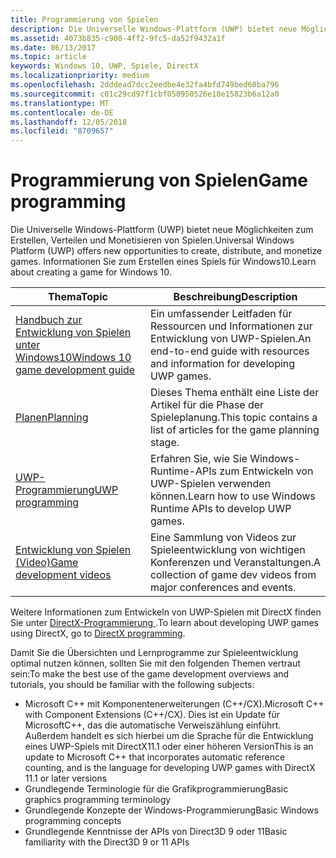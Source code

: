 ```yaml
---
title: Programmierung von Spielen
description: Die Universelle Windows-Plattform (UWP) bietet neue Möglichkeiten zum Erstellen, Verteilen und Monetisieren von Spielen. Hier erhalten Sie Informationen zum Starten eines neuen Spiels oder Portieren eines vorhandenen Spiels.
ms.assetid: 4073b835-c900-4ff2-9fc5-da52f9432a1f
ms.date: 06/13/2017
ms.topic: article
keywords: Windows 10, UWP, Spiele, DirectX
ms.localizationpriority: medium
ms.openlocfilehash: 2dddead7dcc2eedbe4e32fa4bfd749bed60ba796
ms.sourcegitcommit: c01c29cd97f1cbf050950526e18e15823b6a12a0
ms.translationtype: MT
ms.contentlocale: de-DE
ms.lasthandoff: 12/05/2018
ms.locfileid: "8709657"
---
```

# <a name="game-programming"></a><span data-ttu-id="1a80b-105">Programmierung von Spielen</span><span class="sxs-lookup"><span data-stu-id="1a80b-105">Game programming</span></span>

<span data-ttu-id="1a80b-106">Die Universelle Windows-Plattform (UWP) bietet neue Möglichkeiten zum Erstellen, Verteilen und Monetisieren von Spielen.</span><span class="sxs-lookup"><span data-stu-id="1a80b-106">Universal Windows Platform (UWP) offers new opportunities to create, distribute, and monetize games.</span></span> <span data-ttu-id="1a80b-107">Informationen Sie zum Erstellen eines Spiels für Windows10.</span><span class="sxs-lookup"><span data-stu-id="1a80b-107">Learn about creating a game for Windows 10.</span></span>

| <span data-ttu-id="1a80b-108">Thema</span><span class="sxs-lookup"><span data-stu-id="1a80b-108">Topic</span></span> | <span data-ttu-id="1a80b-109">Beschreibung</span><span class="sxs-lookup"><span data-stu-id="1a80b-109">Description</span></span> |
|---------------------------------------------------------------------------------------------------------------------------------------------------|-------------------------------------------------------------------------------------------------------------------------------------------------------------------------------------------------------------------------------------------------------------------------------------------------------------------------------------------------------------------------------------------------------------------------------------------------------------------------------|
| [<span data-ttu-id="1a80b-110">Handbuch zur Entwicklung von Spielen unter Windows10</span><span class="sxs-lookup"><span data-stu-id="1a80b-110">Windows 10 game development guide</span></span>](e2e.md) | <span data-ttu-id="1a80b-111">Ein umfassender Leitfaden für Ressourcen und Informationen zur Entwicklung von UWP-Spielen.</span><span class="sxs-lookup"><span data-stu-id="1a80b-111">An end-to-end guide with resources and information for developing UWP games.</span></span> |
| [<span data-ttu-id="1a80b-112">Planen</span><span class="sxs-lookup"><span data-stu-id="1a80b-112">Planning</span></span>](planning.md) | <span data-ttu-id="1a80b-113">Dieses Thema enthält eine Liste der Artikel für die Phase der Spieleplanung.</span><span class="sxs-lookup"><span data-stu-id="1a80b-113">This topic contains a list of articles for the game planning stage.</span></span> |
| [<span data-ttu-id="1a80b-114">UWP-Programmierung</span><span class="sxs-lookup"><span data-stu-id="1a80b-114">UWP programming</span></span>](uwp-programming.md) | <span data-ttu-id="1a80b-115">Erfahren Sie, wie Sie Windows-Runtime-APIs zum Entwickeln von UWP-Spielen verwenden können.</span><span class="sxs-lookup"><span data-stu-id="1a80b-115">Learn how to use Windows Runtime APIs to develop UWP games.</span></span> |
| [<span data-ttu-id="1a80b-116">Entwicklung von Spielen (Video)</span><span class="sxs-lookup"><span data-stu-id="1a80b-116">Game development videos</span></span>](game-development-videos.md) | <span data-ttu-id="1a80b-117">Eine Sammlung von Videos zur Spieleentwicklung von wichtigen Konferenzen und Veranstaltungen.</span><span class="sxs-lookup"><span data-stu-id="1a80b-117">A collection of game dev videos from major conferences and events.</span></span> |

<span data-ttu-id="1a80b-118">Weitere Informationen zum Entwickeln von UWP-Spielen mit DirectX finden Sie unter [DirectX-Programmierung ](directx-programming.md).</span><span class="sxs-lookup"><span data-stu-id="1a80b-118">To learn about developing UWP games using DirectX, go to [DirectX programming](directx-programming.md).</span></span>

<span data-ttu-id="1a80b-119">Damit Sie die Übersichten und Lernprogramme zur Spieleentwicklung optimal nutzen können, sollten Sie mit den folgenden Themen vertraut sein:</span><span class="sxs-lookup"><span data-stu-id="1a80b-119">To make the best use of the game development overviews and tutorials, you should be familiar with the following subjects:</span></span>

-   <span data-ttu-id="1a80b-120">Microsoft C++ mit Komponentenerweiterungen (C++/CX).</span><span class="sxs-lookup"><span data-stu-id="1a80b-120">Microsoft C++ with Component Extensions (C++/CX).</span></span> <span data-ttu-id="1a80b-121">Dies ist ein Update für MicrosoftC++, das die automatische Verweiszählung einführt. Außerdem handelt es sich hierbei um die Sprache für die Entwicklung eines UWP-Spiels mit DirectX11.1 oder einer höheren Version</span><span class="sxs-lookup"><span data-stu-id="1a80b-121">This is an update to Microsoft C++ that incorporates automatic reference counting, and is the language for developing UWP games with DirectX 11.1 or later versions</span></span>
-   <span data-ttu-id="1a80b-122">Grundlegende Terminologie für die Grafikprogrammierung</span><span class="sxs-lookup"><span data-stu-id="1a80b-122">Basic graphics programming terminology</span></span>
-   <span data-ttu-id="1a80b-123">Grundlegende Konzepte der Windows-Programmierung</span><span class="sxs-lookup"><span data-stu-id="1a80b-123">Basic Windows programming concepts</span></span>
-   <span data-ttu-id="1a80b-124">Grundlegende Kenntnisse der APIs von Direct3D 9 oder 11</span><span class="sxs-lookup"><span data-stu-id="1a80b-124">Basic familiarity with the Direct3D 9 or 11 APIs</span></span>

 

 




